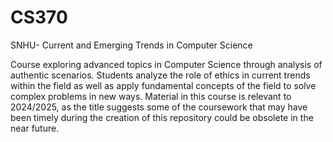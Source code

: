 # CS370
SNHU- Current and Emerging Trends in Computer Science

Course exploring advanced topics in Computer Science through analysis of authentic scenarios. Students analyze the role of ethics in current trends within the field as well as apply fundamental concepts of the field to solve complex problems in new ways. Material in this course is relevant to 2024/2025, as the title suggests some of the coursework that may have been timely during the creation of this repository could be obsolete in the near future.
